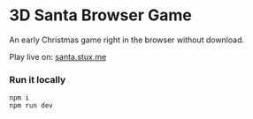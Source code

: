 # 3D Santa Browser Game

An early Christmas game right in the browser without download.

Play live on: [santa.stux.me](https://santa.stux.me)


### Run it locally

```
npm i
npm run dev
```

